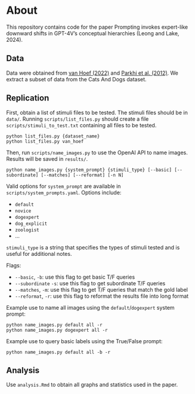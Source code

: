 # About
This repository contains code for the paper Prompting invokes expert-like downward shifts in GPT-4V’s conceptual hierarchies (Leong and Lake, 2024).

## Data
Data were obtained from [van Hoef (2022)](https://osf.io/vdka2/?view_only=ac6c78793a354a1f95da6c36b5ac6163) and [Parkhi et al. (2012)](https://www.kaggle.com/datasets/zippyz/cats-and-dogs-breeds-classification-oxford-dataset?resource=download). We extract a subset of data from the Cats And Dogs dataset.

## Replication
First, obtain a list of stimuli files to be tested. The stimuli files should be in `data/`. Running `scripts/list_files.py` should create a file `scripts/stimuli_to_test.txt` containing all files to be tested.

```
python list_files.py {dataset_name}
python list_files.py van_hoef
```

Then, run `scripts/name_images.py` to use the OpenAI API to name images. Results will be saved in `results/`.

```
python name_images.py {system_prompt} {stimuli_type} [--basic] [--subordinate] [--matches] [--reformat] [-n N]
```

Valid options for `system_prompt` are available in `scripts/system_prompts.yaml`.
Options include: 
- `default`
- `novice`
- `dogexpert`
- `dog_explicit`
- `zoologist`
- ...

`stimuli_type` is a string that specifies the types of stimuli tested and is useful for additional notes.

Flags:
- `--basic`, `-b`: use this flag to get basic T/F queries 
- `--subordinate` `-s`: use this flag to get subordinate T/F queries
- `--matches`, `-m`: use this flag to get T/F queries that match the gold label
- `--reformat`, `-r`: use this flag to reformat the results file into long format

Example use to name all images using the `default`/`dogexpert` system prompt:
```
python name_images.py default all -r
python name_images.py dogexpert all -r
```

Example use to query basic labels using the True/False prompt:
```
python name_images.py default all -b -r
```

## Analysis
Use `analysis.Rmd` to obtain all graphs and statistics used in the paper.
